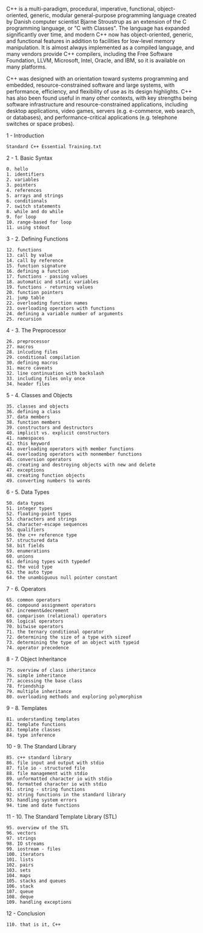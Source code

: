 C++ is a multi-paradigm, procedural, imperative, functional, object-oriented, generic, modular general-purpose programming language created by Danish computer scientist Bjarne Stroustrup as an extension of the C programming language, or "C with Classes". The language has expanded significantly over time, and modern C++ now has object-oriented, generic, and functional features in addition to facilities for low-level memory manipulation. It is almost always implemented as a compiled language, and many vendors provide C++ compilers, including the Free Software Foundation, LLVM, Microsoft, Intel, Oracle, and IBM, so it is available on many platforms.

C++ was designed with an orientation toward systems programming and embedded, resource-constrained software and large systems, with performance, efficiency, and flexibility of use as its design highlights. C++ has also been found useful in many other contexts, with key strengths being software infrastructure and resource-constrained applications, including desktop applications, video games, servers (e.g. e-commerce, web search, or databases), and performance-critical applications (e.g. telephone switches or space probes).

1 - Introduction
	
	Standard C++ Essential Training.txt

2 - 1. Basic Syntax

	0. hello
	1. identifiers
	2. variables
	3. pointers
	4. references
	5. arrays and strings
	6. conditionals
	7. switch statements
	8. while and do while
	9. for loop
	10. range-based for loop
	11. using stdout

3 - 2. Defining Functions

	12. functions
	13. call by value
	14. call by reference
	15. function signature
	16. defining a function
	17. functions - passing values
	18. automatic and static variables
	19. functions - returning values
	20. function pointers
	21. jump table
	22. overloading function names
	23. overloading operators with functions
	24. defining a variable number of arguments
	25. recursion

4 - 3. The Preprocessor
	
	26. preprocessor
	27. macros
	28. inlcuding files
	29. conditional compilation
	30. defining macros
	31. macro caveats
	32. line continuation with backslash
	33. including files only once
	34. header files

5 - 4. Classes and Objects

	35. classes and objects
	36. defining a class
	37. data members
	38. function members
	39. constructors and destructors
	40. implicit vs. explicit constructors
	41. namespaces
	42. this keyword
	43. overloading operators with member functions
	44. overloading operators with nonmember functions
	45. conversion operators
	46. creating and destroying objects with new and delete
	47. exceptions
	48. creating function objects
	49. converting numbers to words

6 - 5. Data Types

	50. data types
	51. integer types
	52. floating-point types
	53. characters and strings
	54. character-escape sequences
	55. qualifiers
	56. the c++ reference type
	57. structured data
	58. bit fields
	59. enumerations
	60. unions
	61. defining types with typedef
	62. the void type
	63. the auto type
	64. the unambiguous null pointer constant

7 - 6. Operators

	65. common operators
	66. compound assignment operators
	67. increment&decrement
	68. comparison (relational) operators
	69. logical operators
	70. bitwise operators
	71. the ternary conditional operator
	72. determining the size of a type with sizeof
	73. determining the type of an object with typeid
	74. operator precedence

8 - 7. Object Inheritance

	75. overview of class inheritance
	76. simple inheritance
	77. accessing the base class
	78. friendship
	79. multiple inheritance
	80. overloading methods and exploring polymorphism

9 - 8. Templates
	
	81. understanding templates
	82. template functions
	83. template classes
	84. type inference

10 - 9. The Standard Library
	
	85. c++ standard library
	86. file input and output with stdio
	87. file io - structured file
	88. file management with stdio
	89. unformatted character io with stdio
	90. formatted character io with stdio
	91. string - string functions
	92. string functions in the standard library
	93. handling system errors
	94. time and date functions
	
11 - 10. The Standard Template Library (STL)
	
	95. overview of the STL
	96. vectors
	97. strings
	98. IO streams
	99. iostream - files
	100. iterators
	101. lists
	102. pairs
	103. sets
	104. maps
	105. stacks and queues
	106. stack
	107. queue
	108. deque
	109. handling exceptions

12 - Conclusion
	
	110. that is it, C++



